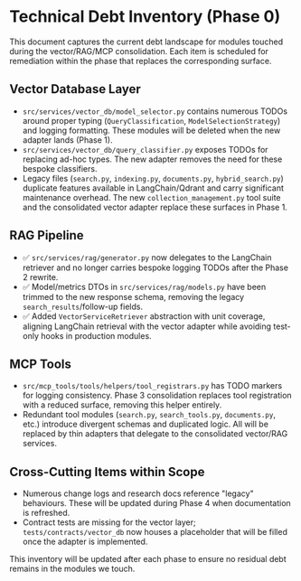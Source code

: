 # Technical Debt Inventory (Phase 0)

This document captures the current debt landscape for modules touched during the
vector/RAG/MCP consolidation. Each item is scheduled for remediation within the
phase that replaces the corresponding surface.

## Vector Database Layer
- `src/services/vector_db/model_selector.py` contains numerous TODOs around
  proper typing (`QueryClassification`, `ModelSelectionStrategy`) and logging
  formatting. These modules will be deleted when the new adapter lands
  (Phase 1).
- `src/services/vector_db/query_classifier.py` exposes TODOs for replacing
  ad-hoc types. The new adapter removes the need for these bespoke classifiers.
- Legacy files (`search.py`, `indexing.py`, `documents.py`, `hybrid_search.py`)
  duplicate features available in LangChain/Qdrant and carry significant
  maintenance overhead. The new `collection_management.py` tool suite and the
  consolidated vector adapter replace these surfaces in Phase 1.

## RAG Pipeline
- ✅ `src/services/rag/generator.py` now delegates to the LangChain retriever and
  no longer carries bespoke logging TODOs after the Phase 2 rewrite.
- ✅ Model/metrics DTOs in `src/services/rag/models.py` have been trimmed to the
  new response schema, removing the legacy `search_results`/follow-up fields.
- ✅ Added `VectorServiceRetriever` abstraction with unit coverage, aligning
  LangChain retrieval with the vector adapter while avoiding test-only hooks in
  production modules.

## MCP Tools
- `src/mcp_tools/tools/helpers/tool_registrars.py` has TODO markers for logging
  consistency. Phase 3 consolidation replaces tool registration with a reduced
  surface, removing this helper entirely.
- Redundant tool modules (`search.py`, `search_tools.py`, `documents.py`, etc.)
  introduce divergent schemas and duplicated logic. All will be replaced by thin
  adapters that delegate to the consolidated vector/RAG services.

## Cross-Cutting Items within Scope
- Numerous change logs and research docs reference "legacy" behaviours. These
  will be updated during Phase 4 when documentation is refreshed.
- Contract tests are missing for the vector layer; `tests/contracts/vector_db`
  now houses a placeholder that will be filled once the adapter is implemented.

This inventory will be updated after each phase to ensure no residual debt
remains in the modules we touch.
